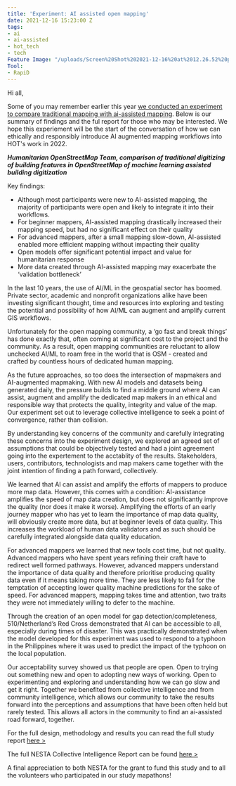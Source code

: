 ```yaml
---
title: 'Experiment: AI assisted open mapping'
date: 2021-12-16 15:23:00 Z
tags:
- ai
- ai-assisted
- hot_tech
- tech
Feature Image: "/uploads/Screen%20Shot%202021-12-16%20at%2012.26.52%20pm-de2129.png"
Tool:
- RapiD
---
```


Hi all, 

Some of you may remember earlier this year [we conducted an experiment to compare traditional mapping with ai-assisted mapping](https://www.openstreetmap.org/user/bo_hot/diary/395666). Below is our summary of findings and the ful report for those who may be interested. We hope this experiement will be the start of the conversation of how we can ethically and responsibly introduce AI augmented mapping workflows into HOT's work in 2022. 

___Humanitarian OpenStreetMap Team, comparison of traditional digitizing of building features in OpenStreetMap of machine learning assisted building digitization___

Key findings:  
 
* Although most participants were new to AI-assisted mapping, the majority of participants were open and likely to integrate it into their workflows.  
* For beginner mappers, AI-assisted mapping drastically increased their mapping speed, but had no significant effect on their quality
* For advanced mappers, after a small mapping slow-down, AI-assisted enabled more efficient mapping without impacting their quality
* Open models offer significant potential impact and value for humanitarian response
* More data created through AI-assisted mapping may exacerbate the ‘validation bottleneck’

In the last 10 years, the use of AI/ML in the geospatial sector has boomed. Private sector, academic and nonprofit organizations alike have been investing significant thought, time and resources into exploring and testing the potential and possibility of how AI/ML can augment and amplify current GIS workflows. 

Unfortunately for the open mapping community, a ‘go fast and break things’ has done exactly that, often coming at significant cost to the project and the community. As a result, open mapping communities are reluctant to allow unchecked AI/ML to roam free in the world that is OSM - created and crafted by countless hours of dedicated human mapping. 

As the future approaches, so too does the intersection of mapmakers and AI-augmented mapmaking. With new AI models and datasets being generated daily, the pressure builds to find a middle ground where AI can assist, augment and amplify the dedicated map makers in an ethical and responsible way that protects the quality, integrity and value of the map. Our experiment set out to leverage collective intelligence to seek a point of convergence, rather than collision.

By understanding key concerns of the community and carefully integrating these concerns into the experiment design, we explored an agreed set of assumptions that could be objectively tested and had a joint agreement going into the expertement to the acctablity of the results. Stakeholders, users, contributors, technologists and map makers came together with the joint intention of finding a path forward, collectively. 

We learned that AI can assist and amplify the efforts of mappers to produce more map data. However, this comes with a condition: AI-assistance amplifies the speed of map data creation, but does not significantly improve the quality (nor does it make it worse). Amplifying the efforts of an early journey mapper who has yet to learn the importance of map data quality, will obviously create more data, but at beginner levels of data quality. This increases the workload of human data validators and as such should be carefully integrated alongside data quality education.

For advanced mappers we learned that new tools cost time, but not quality. Advanced mappers who have spent years refining their craft have to redirect well formed pathways. However, advanced mappers understand the importance of data quality and therefore prioritise producing quality data even if it means taking more time. They are less likely to fall for the temptation of accepting lower quality machine predictions for the sake of speed. For advanced mappers, mapping takes time and attention, two traits they were not immediately willing to defer to the machine. 

Through the creation of an open model for gap detection/completeness, 510/Netherland’s Red Cross demonstrated that AI can be accessible to all, especially during times of disaster. This was practically demonstrated when the model developed for this experiment was used to respond to a typhoon in the Philippines where it was used to predict the impact of the typhoon on the local population. 

Our acceptability survey showed us that people are open. Open to trying out something new and open to adopting new ways of working. Open to experimenting and exploring and understanding how we can go slow and get it right. Together we benefited from collective intelligence and from community intelligence, which allows our community to take the results forward into the perceptions and assumptions that have been often held but rarely tested. This allows all actors in the community to find an ai-assisted road forward, together.

For the full design, methodology and results you can read the full study report [here >](https://docs.google.com/document/d/1B-ETIfRn5a5EzpafhDstnY75FtjJLIUdDhlFMfISuJQ/edit?usp=sharing)

The full NESTA Collective Intelligence Report can be found [here >](https://www.nesta.org.uk/documents/2501/Collective_Intelligence_Grants_Programme-Experiments_in_collective_intelligence_design_2.0_1.pdf) 

A final appreciation to both NESTA for the grant to fund this study and to all the volunteers who participated in our study mapathons! 